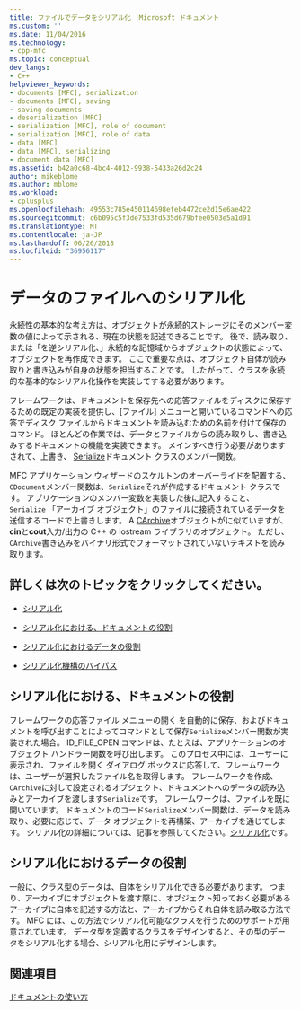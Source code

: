 ```yaml
---
title: ファイルでデータをシリアル化 |Microsoft ドキュメント
ms.custom: ''
ms.date: 11/04/2016
ms.technology:
- cpp-mfc
ms.topic: conceptual
dev_langs:
- C++
helpviewer_keywords:
- documents [MFC], serialization
- documents [MFC], saving
- saving documents
- deserialization [MFC]
- serialization [MFC], role of document
- serialization [MFC], role of data
- data [MFC]
- data [MFC], serializing
- document data [MFC]
ms.assetid: b42a0c68-4bc4-4012-9938-5433a26d2c24
author: mikeblome
ms.author: mblome
ms.workload:
- cplusplus
ms.openlocfilehash: 49553c785e450114698efeb4472ce2d15e6ae422
ms.sourcegitcommit: c6b095c5f3de7533fd535d679bfee0503e5a1d91
ms.translationtype: MT
ms.contentlocale: ja-JP
ms.lasthandoff: 06/26/2018
ms.locfileid: "36956117"
---
```

# <a name="serializing-data-to-and-from-files"></a>データのファイルへのシリアル化
永続性の基本的な考え方は、オブジェクトが永続的ストレージにそのメンバー変数の値によって示される、現在の状態を記述できることです。 後で、読み取り、または「を逆シリアル化、」永続的な記憶域からオブジェクトの状態によって、オブジェクトを再作成できます。 ここで重要な点は、オブジェクト自体が読み取りと書き込みが自身の状態を担当することです。 したがって、クラスを永続的な基本的なシリアル化操作を実装してする必要があります。  
  
 フレームワークは、ドキュメントを保存先への応答ファイルをディスクに保存するための既定の実装を提供し、[ファイル] メニューと開いているコマンドへの応答でディスク ファイルからドキュメントを読み込むための名前を付けて保存のコマンド。 ほとんどの作業では、データとファイルからの読み取りし、書き込みするドキュメントの機能を実装できます。 メインすべき行う必要がありますされて、上書き、 [Serialize](../mfc/reference/cobject-class.md#serialize)ドキュメント クラスのメンバー関数。  
  
 MFC アプリケーション ウィザードのスケルトンのオーバーライドを配置する、`CDocument`メンバー関数は、`Serialize`それが作成するドキュメント クラスです。 アプリケーションのメンバー変数を実装した後に記入すること、 `Serialize` 「アーカイブ オブジェクト」のファイルに接続されているデータを送信するコードで上書きします。 A [CArchive](../mfc/reference/carchive-class.md)オブジェクトがに似ていますが、 **cin**と**cout**入力/出力の C++ の iostream ライブラリのオブジェクト。 ただし、`CArchive`書き込みをバイナリ形式でフォーマットされていないテキストを読み取ります。  
  
## <a name="what-do-you-want-to-know-more-about"></a>詳しくは次のトピックをクリックしてください。  
  
-   [シリアル化](../mfc/serialization-in-mfc.md)  
  
-   [シリアル化における、ドキュメントの役割](#_core_the_document.92.s_role_in_serialization)  
  
-   [シリアル化におけるデータの役割](#_core_the_data.92.s_role_in_serialization)  
  
-   [シリアル化機構のバイパス](../mfc/bypassing-the-serialization-mechanism.md)  
  
##  <a name="_core_the_document.92.s_role_in_serialization"></a> シリアル化における、ドキュメントの役割  
 フレームワークの応答ファイル メニューの開く を自動的に保存、およびドキュメントを呼び出すことによってコマンドとして保存`Serialize`メンバー関数が実装された場合。 ID_FILE_OPEN コマンドは、たとえば、アプリケーションのオブジェクト ハンドラー関数を呼び出します。 このプロセス中には、ユーザーに表示され、ファイルを開く ダイアログ ボックスに応答して、フレームワークは、ユーザーが選択したファイル名を取得します。 フレームワークを作成、`CArchive`に対して設定されるオブジェクト、ドキュメントへのデータの読み込みとアーカイブを渡します`Serialize`です。 フレームワークは、ファイルを既に開いています。 ドキュメントのコード`Serialize`メンバー関数は、データを読み取り、必要に応じて、データ オブジェクトを再構築、アーカイブを通じてします。 シリアル化の詳細については、記事を参照してください。[シリアル化](../mfc/serialization-in-mfc.md)です。  
  
##  <a name="_core_the_data.92.s_role_in_serialization"></a> シリアル化におけるデータの役割  
 一般に、クラス型のデータは、自体をシリアル化できる必要があります。 つまり、アーカイブにオブジェクトを渡す際に、オブジェクト知っておく必要があるアーカイブに自体を記述する方法と、アーカイブからそれ自体を読み取る方法です。 MFC には、この方法でシリアル化可能なクラスを行うためのサポートが用意されています。 データ型を定義するクラスをデザインすると、その型のデータをシリアル化する場合、シリアル化用にデザインします。  
  
## <a name="see-also"></a>関連項目  
 [ドキュメントの使い方](../mfc/using-documents.md)

